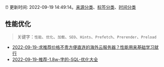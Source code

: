 :alarm_clock: 更新时间: 2022-09-19 14:49:14。[来源分类](../README.md)、[标签分类](../TAGS.md)、[时间分类](../TIMELINE.md)

## 性能优化


> 关键字：`性能`、`优化`、`加载`、`SEO`、`Hints`、`Prefetch`、`Prerender`、`Preload`



- [2022-09-19-求推荐价格不贵方便直连的海外云服务器？性能用来基础学习就行](https://www.v2ex.com/t/881367) 
- [2022-09-19-推荐-1.8w-字的-SQL-优化大全](https://toutiao.io/k/tz7p6nl) 